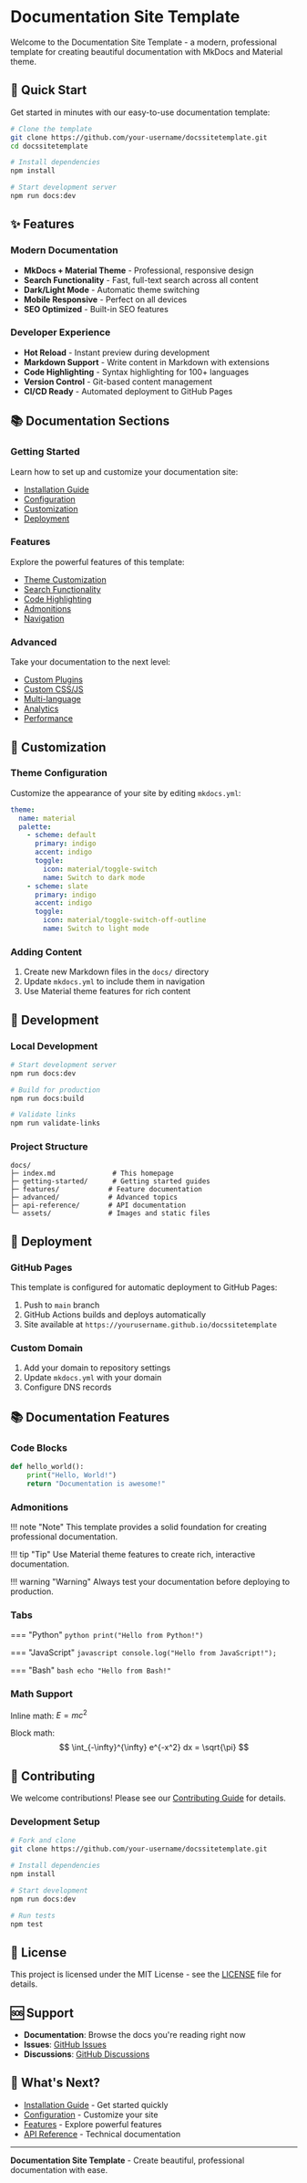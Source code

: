 # Documentation Site Template

Welcome to the Documentation Site Template - a modern, professional template for creating beautiful documentation with MkDocs and Material theme.

## 🚀 Quick Start

Get started in minutes with our easy-to-use documentation template:

```bash
# Clone the template
git clone https://github.com/your-username/docssitetemplate.git
cd docssitetemplate

# Install dependencies
npm install

# Start development server
npm run docs:dev
```

## ✨ Features

### Modern Documentation
- **MkDocs + Material Theme** - Professional, responsive design
- **Search Functionality** - Fast, full-text search across all content
- **Dark/Light Mode** - Automatic theme switching
- **Mobile Responsive** - Perfect on all devices
- **SEO Optimized** - Built-in SEO features

### Developer Experience
- **Hot Reload** - Instant preview during development
- **Markdown Support** - Write content in Markdown with extensions
- **Code Highlighting** - Syntax highlighting for 100+ languages
- **Version Control** - Git-based content management
- **CI/CD Ready** - Automated deployment to GitHub Pages

## 📚 Documentation Sections

### Getting Started
Learn how to set up and customize your documentation site:

- [Installation Guide](getting-started/installation.md)
- [Configuration](getting-started/configuration.md)
- [Customization](getting-started/customization.md)
- [Deployment](getting-started/deployment.md)

### Features
Explore the powerful features of this template:

- [Theme Customization](features/theme.md)
- [Search Functionality](features/search.md)
- [Code Highlighting](features/code-blocks.md)
- [Admonitions](features/admonitions.md)
- [Navigation](features/navigation.md)

### Advanced
Take your documentation to the next level:

- [Custom Plugins](advanced/plugins.md)
- [Custom CSS/JS](advanced/styling.md)
- [Multi-language](advanced/i18n.md)
- [Analytics](advanced/analytics.md)
- [Performance](advanced/performance.md)

## 🎨 Customization

### Theme Configuration

Customize the appearance of your site by editing `mkdocs.yml`:

```yaml
theme:
  name: material
  palette:
    - scheme: default
      primary: indigo
      accent: indigo
      toggle:
        icon: material/toggle-switch
        name: Switch to dark mode
    - scheme: slate
      primary: indigo
      accent: indigo
      toggle:
        icon: material/toggle-switch-off-outline
        name: Switch to light mode
```

### Adding Content

1. Create new Markdown files in the `docs/` directory
2. Update `mkdocs.yml` to include them in navigation
3. Use Material theme features for rich content

## 🔧 Development

### Local Development

```bash
# Start development server
npm run docs:dev

# Build for production
npm run docs:build

# Validate links
npm run validate-links
```

### Project Structure

```
docs/
├─ index.md              # This homepage
├─ getting-started/      # Getting started guides
├─ features/            # Feature documentation
├─ advanced/            # Advanced topics
├─ api-reference/       # API documentation
└─ assets/              # Images and static files
```

## 🚀 Deployment

### GitHub Pages

This template is configured for automatic deployment to GitHub Pages:

1. Push to `main` branch
2. GitHub Actions builds and deploys automatically
3. Site available at `https://yourusername.github.io/docssitetemplate`

### Custom Domain

1. Add your domain to repository settings
2. Update `mkdocs.yml` with your domain
3. Configure DNS records

## 📚 Documentation Features

### Code Blocks

```python
def hello_world():
    print("Hello, World!")
    return "Documentation is awesome!"
```

### Admonitions

!!! note "Note"
    This template provides a solid foundation for creating professional documentation.

!!! tip "Tip"
    Use Material theme features to create rich, interactive documentation.

!!! warning "Warning"
    Always test your documentation before deploying to production.

### Tabs

=== "Python"
    ```python
    print("Hello from Python!")
    ```

=== "JavaScript"
    ```javascript
    console.log("Hello from JavaScript!");
    ```

=== "Bash"
    ```bash
    echo "Hello from Bash!"
    ```

### Math Support

Inline math: $E = mc^2$

Block math:
$$
\int_{-\infty}^{\infty} e^{-x^2} dx = \sqrt{\pi}
$$

## 🤝 Contributing

We welcome contributions! Please see our [Contributing Guide](../CONTRIBUTING.md) for details.

### Development Setup

```bash
# Fork and clone
git clone https://github.com/your-username/docssitetemplate.git

# Install dependencies
npm install

# Start development
npm run docs:dev

# Run tests
npm test
```

## 📄 License

This project is licensed under the MIT License - see the [LICENSE](../LICENSE) file for details.

## 🆘 Support

- **Documentation**: Browse the docs you're reading right now
- **Issues**: [GitHub Issues](https://github.com/your-username/docssitetemplate/issues)
- **Discussions**: [GitHub Discussions](https://github.com/your-username/docssitetemplate/discussions)

## 🚀 What's Next?

- [Installation Guide](getting-started/installation.md) - Get started quickly
- [Configuration](getting-started/configuration.md) - Customize your site
- [Features](features/theme.md) - Explore powerful features
- [API Reference](api-reference/index.md) - Technical documentation

---

**Documentation Site Template** - Create beautiful, professional documentation with ease.
